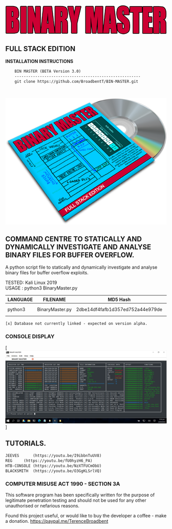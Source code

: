 <p align="center">
  <img src="https://github.com/BroadbentT/BIN-MASTER/blob/master/picture1.png">
</p>

## FULL STACK EDITION

**INSTALLATION INSTRUCTIONS**

        BIN MASTER (BETA Version 3.0)
        -------------------------------------------------------
        git clone https://github.com/BroadbentT/BIN-MASTER.git 
<br>

<p align="center">
  <img src="https://github.com/BroadbentT/BIN-MASTER/blob/master/picture2.png"> 
</p>

## COMMAND CENTRE TO STATICALLY AND DYNAMICALLY INVESTIGATE AND ANALYSE BINARY FILES FOR BUFFER OVERFLOW.

A python script file to statically and dynamically investigate and analyse binary files for buffer overflow exploits. 

TESTED: Kali Linux 2019<br>
USAGE : python3 BinaryMaster.py

| LANGUAGE  | FILENAME        | MD5 Hash                         | DESCRIPTION    | VERSION    |
|------     |------           | -------                          | ------         | ----       |
| python3   | BinaryMaster.py | 2dbe14df4fafb1d357ed752a44e979de | Command Centre | Full Stack |

	[x] Database not currently linked - expected on version alpha.

### CONSOLE DISPLAY
[![RamMater](https://github.com/BroadbentT/BIN-MASTER/blob/master/picture3.png)]

## TUTORIALS.
	JEEVES		(https://youtu.be/I9ibbnTuUV8)
	REG		(https://youtu.be/fU0hyzH6_PA)
	HTB-CONSOLE	(https://youtu.be/NzXTFUCmObU)
	BLACKSMITH	(https://youtu.be/O3GgKLSrlVQ)

### COMPUTER MISUSE ACT 1990 - SECTION 3A
This software program has been specifically written for the purpose of legitimate penetration testing and should not be used for any other unauthorised or nefarious reasons.

Found this project useful, or would like to buy the developer a coffee - make a donation.
https://paypal.me/TerenceBroadbent
